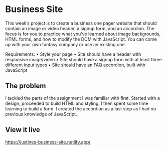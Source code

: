 # Business Site
This week’s project is to create a business one pager website that should contain an image or video header, a signup form, and an accordion. The focus is for you to practice what you've learned about image backgrounds, HTML forms, and how to modify the DOM with JavaScript. You can come up with your own fantasy company or use an existing one.

Requirements:
  •	Style your page
	•	Site should have a header with responsive image/video
	•	Site should have a signup form with at least three different input types
	•	Site should have an FAQ accordion, built with JavaScript

## The problem

I tackled the parts of the assignment I was familiar with first. Started with a design, proceeded to build HTML and styling. I then spent some time learning to build a form. I created the accordion as a last step as I had no previous knowledge of JavaScript.

## View it live
https://justines-business-site.netlify.app/
